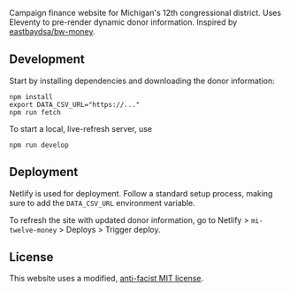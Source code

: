Campaign finance website for Michigan's 12th congressional district. Uses Eleventy to pre-render dynamic donor information. Inspired by [eastbaydsa/bw-money](https://github.com/eastbaydsa/bw-money).

## Development

Start by installing dependencies and downloading the donor information:

```
npm install
export DATA_CSV_URL="https://..."
npm run fetch
```

To start a local, live-refresh server, use

```
npm run develop
```

## Deployment

Netlify is used for deployment. Follow a standard setup process, making sure to add the `DATA_CSV_URL` environment variable.

To refresh the site with updated donor information, go to Netlify > `mi-twelve-money` > Deploys > Trigger deploy.

## License

This website uses a modified, [anti-facist MIT license](LICENSE).